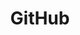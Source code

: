 ---
title: GitHub
layout: category
permalink: /categories/github/
taxonomy: github
author_profile: true
---